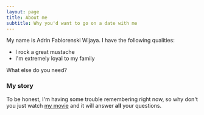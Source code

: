 ```yaml
---
layout: page
title: About me
subtitle: Why you'd want to go on a date with me
---
```


My name is Adrin Fabiorenski Wijaya. I have the following qualities:

- I rock a great mustache
- I'm extremely loyal to my family

What else do you need?

### My story

To be honest, I'm having some trouble remembering right now, so why don't you just watch [my movie](https://en.wikipedia.org/wiki/The_Princess_Bride_%28film%29) and it will answer **all** your questions.
